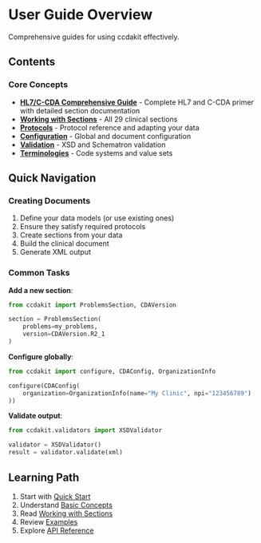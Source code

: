 # User Guide Overview

Comprehensive guides for using ccdakit effectively.

## Contents

### Core Concepts

- **[HL7/C-CDA Comprehensive Guide](hl7-guide/index.md)** - Complete HL7 and C-CDA primer with detailed section documentation
- **[Working with Sections](sections.md)** - All 29 clinical sections
- **[Protocols](protocols.md)** - Protocol reference and adapting your data
- **[Configuration](configuration.md)** - Global and document configuration
- **[Validation](validation.md)** - XSD and Schematron validation
- **[Terminologies](terminologies.md)** - Code systems and value sets

## Quick Navigation

### Creating Documents

1. Define your data models (or use existing ones)
2. Ensure they satisfy required protocols
3. Create sections from your data
4. Build the clinical document
5. Generate XML output

### Common Tasks

**Add a new section**:
```python
from ccdakit import ProblemsSection, CDAVersion

section = ProblemsSection(
    problems=my_problems,
    version=CDAVersion.R2_1
)
```

**Configure globally**:
```python
from ccdakit import configure, CDAConfig, OrganizationInfo

configure(CDAConfig(
    organization=OrganizationInfo(name="My Clinic", npi="123456789")
))
```

**Validate output**:
```python
from ccdakit.validators import XSDValidator

validator = XSDValidator()
result = validator.validate(xml)
```

## Learning Path

1. Start with [Quick Start](../getting-started/quickstart.md)
2. Understand [Basic Concepts](../getting-started/concepts.md)
3. Read [Working with Sections](sections.md)
4. Review [Examples](../examples/complete-document.md)
5. Explore [API Reference](../api/core.md)
